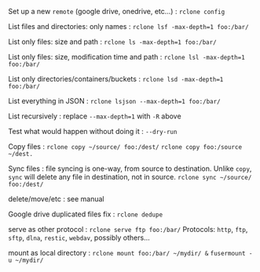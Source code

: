 Set up a new `remote` (google drive, onedrive, etc...)
: `rclone config`

List files and directories: only names
: `rclone lsf -max-depth=1 foo:/bar/`

List only files: size and path
: `rclone ls -max-depth=1 foo:/bar/`

List only files: size, modification time and path
: `rclone lsl -max-depth=1 foo:/bar/`

List only directories/containers/buckets
: `rclone lsd -max-depth=1 foo:/bar/`

List everything in JSON
: `rclone lsjson --max-depth=1 foo:/bar/`

List recursively
: replace `--max-depth=1` with `-R` above

Test what would happen without doing it
: `--dry-run`

Copy files
: `rclone copy ~/source/ foo:/dest/`
`rclone copy foo:/source ~/dest.`

Sync files
: file syncing is one-way, from source to destination. Unlike `copy`, `sync` will delete any file in destination, not in source.
`rclone sync ~/source/ foo:/dest/`

delete/move/etc
: see manual

Google drive duplicated files fix
: `rclone dedupe`

serve as other protocol
: `rclone serve ftp foo:/bar/`
Protocols: `http`, `ftp`, `sftp`, `dlna`, `restic`, `webdav`, possibly others...

mount as local directory
: `rclone mount foo:/bar/ ~/mydir/ &`
`fusermount -u ~/mydir/` 
<!--stackedit_data:
eyJoaXN0b3J5IjpbLTE3Mzc4NTcxMzcsLTE3Mzc4NTcxMzcsLT
E3NzE3NzE1ODEsLTYzODY0ODM5MSwxNzE4NjE3NDQsLTEyMTk0
ODc1MjQsLTUwODQ4OTkyNCw4NzA5MTc1MzIsMTY0ODE3MDMzOC
wzOTcwNjQ0OTEsLTExMjY2MTExOTJdfQ==
-->
